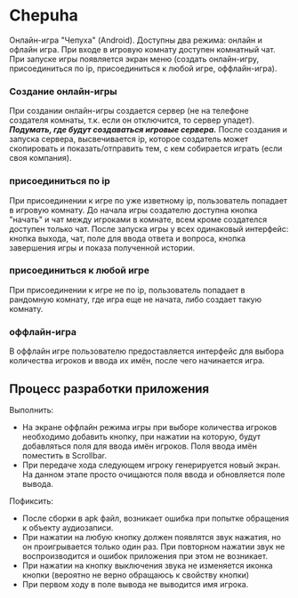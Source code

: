 # Chepuha

  Онлайн-игра "Чепуха" (Android). 
  Доступны два режима: онлайн и офлайн игра.
  При входе в игровую комнату доступен комнатный чат.
  При запуске игры появляется экран меню (создать онлайн-игру, присоединиться по ip, присоединиться к любой игре, оффлайн-игра).
### Создание онлайн-игры
  При создании онлайн-игры создается сервер (не на телефоне создателя комнаты, т.к. если он отключится, то сервер упадет). **_Подумать, где будут создаваться игровые сервера._** После создания и запуска сервера, высвечивается ip, которое создатель может скопировать и показать/отправить тем, с кем собирается играть (если своя компания).
### присоединиться по ip
  При присоединении к игре по уже изветному ip, пользователь попадает в игровую комнату. До начала игры создателю доступна кнопка "начать" и чат между игроками в комнате, всем кроме создателся доступен только чат. После запуска игры у всех одинаковый интерфейс: кнопка выхода, чат, поле для ввода ответа и вопроса, кнопка завершения игры и показа полученной истории.
### присоединиться к любой игре
  При присоединении к игре не по ip, пользователь попадает в рандомную комнату, где игра еще не начата, либо создает такую комнату.
### оффлайн-игра
  В оффлайн игре пользователю предоставляется интерфейс для выбора количества игроков и ввода их имён, после чего начинается игра.


## Процесс разработки приложения

Выполнить:
* На экране оффлайн режима игры при выборе количества игроков необходимо добавить кнопку, при нажатии на которую, будут добавляться поля для ввода имён игроков. Поля ввода имён поместить в Scrollbar.
* При передаче хода следующем игроку генерируется новый экран. На данном этапе просто очищаются поля ввода и обновляется поле вывода.

Пофиксить:
* После сборки в apk файл, возникает ошибка при попытке обращения к объекту аудиозаписи.
* При нажатии на любую кнопку должен появлятся звук нажатия, но он проигрывается только один раз. При повторном нажатии звук не воспроизводится и ошибок приложения при этом не возникает.
* При нажатии на кнопку выключения звука не изменяется иконка кнопки (вероятно не верно обращаюсь к свойству кнопки)
* При первом ходу в поле вывода не выводится имя игрока.
